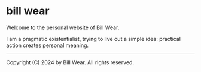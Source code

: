 # bill wear

Welcome to the personal website of Bill Wear.

I am a pragmatic existentialist, trying to live out a simple idea: practical action creates personal meaning.

-----

Copyright (C) 2024 by Bill Wear. All rights reserved.
